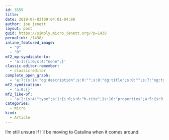 ```yaml
---
id: 3559
title: 
date: 2019-07-03T09:04:01-04:00
author: joe jenett
layout: post
guid: https://simply.micro.jenett.org/?p=1438
permalink: /1438/
inline_featured_image:
  - "0"
  - "0"
mf2_mp-syndicate-to:
  - 'a:1:{i:0;s:4:"none";}'
classic-editor-remember:
  - classic-editor
complete_open_graph:
  - 'a:7:{s:14:"og:description";s:0:"";s:8:"og:title";s:0:"";s:7:"og:type";s:0:"";s:12:"twitter:card";s:7:"summary";s:15:"twitter:creator";s:0:"";s:19:"twitter:description";s:0:"";s:8:"og:image";s:0:"";}'
mf2_syndication:
  - 'a:0:{}'
mf2_like-of:
  - 'a:2:{s:4:"type";a:1:{i:0;s:6:"h-cite";}s:10:"properties";a:5:{s:9:"published";a:1:{i:0;s:25:"2019-06-30T07:00:49+00:00";}s:7:"summary";a:1:{i:0;s:129:"Some time in the next week or two, Apple should release macOS 10.14.6, almost certainly the last version of Mojave we’ll see...";}s:4:"name";a:1:{i:0;s:18:"Last of the Mojave";}s:3:"url";a:1:{i:0;s:75:"https://eclecticlight.co/2019/06/30/last-week-on-my-mac-last-of-the-mojave/";}s:11:"publication";a:1:{i:0;s:26:"The Eclectic Light Company";}}}'
categories:
  - micro
kind:
  - Article
---
```

I’m still unsure if I’ll be moving to Catalina when it comes around.